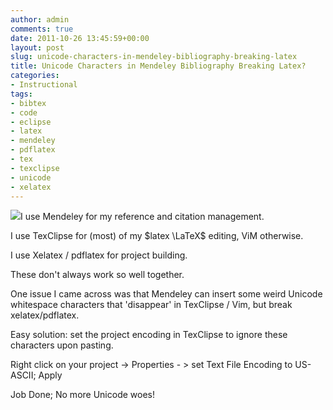 ```yaml
---
author: admin
comments: true
date: 2011-10-26 13:45:59+00:00
layout: post
slug: unicode-characters-in-mendeley-bibliography-breaking-latex
title: Unicode Characters in Mendeley Bibliography Breaking Latex?
categories:
- Instructional
tags:
- bibtex
- code
- eclipse
- latex
- mendeley
- pdflatex
- tex
- texclipse
- unicode
- xelatex
---
```


[![](http://www.andrewbolster.info/wp-content/uploads/2011/10/oem.png)](http://www.andrewbolster.info/2011/10/unicode-characters-in-mendeley-bibliography-breaking-latex/oem/)I use Mendeley for my reference and citation management.

I use TexClipse for (most) of my $latex \LaTeX$ editing, ViM otherwise.

I use Xelatex / pdflatex for project building.

These don't always work so well together. 

One issue I came across was that Mendeley can insert some weird Unicode whitespace characters that 'disappear' in TexClipse / Vim, but break xelatex/pdflatex.

Easy solution: set the project encoding in TexClipse to ignore these characters upon pasting.

Right click on your project -> Properties - > set Text File Encoding to US-ASCII; Apply

Job Done; No more Unicode woes!
